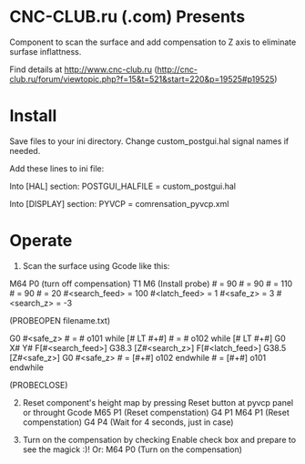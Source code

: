 CNC-CLUB.ru (.com) Presents
===========================

Component to scan the surface and add compensation
to Z axis to eliminate surfase inflattness.  

Find details at http://www.cnc-club.ru 
(http://cnc-club.ru/forum/viewtopic.php?f=15&t=521&start=220&p=19525#p19525)


Install
===================

Save files to your ini directory. 
Change custom_postgui.hal signal names if needed. 

Add these lines to ini file: 

Into [HAL] section:
POSTGUI_HALFILE = custom_postgui.hal

Into [DISPLAY] section:
PYVCP = comrensation_pyvcp.xml

Operate
===================

1. Scan the surface using Gcode like this:

M64 P0  (turn off compensation)
T1 M6 (Install probe)
#<h> = 90 
#<w> = 90 
#<x0> = 110
#<y0> = 90
#<step> = 20
#<search_feed> = 100
#<latch_feed> = 1
#<safe_z> = 3
#<search_z> = -3

(PROBEOPEN filename.txt)

G0 #<safe_z>
#<y> = #<y0>
o101 while [#<y> LT #<h>+#<y0>]
  #<x> = #<x0>
  o102 while [#<x> LT #<w>+#<x0>]
    G0 X#<x> Y#<y> 
    F[#<search_feed>]
    G38.3 [Z#<search_z>]
    F[#<latch_feed>]
    G38.5 [Z#<safe_z>]
   G0 #<safe_z> 
    #<x> = [#<x>+#<step>]
  o102 endwhile
  #<y> = [#<y>+#<step>]
o101 endwhile

(PROBECLOSE)

2. Reset component's height map by pressing Reset button at pyvcp panel or throught Gcode
M65 P1 (Reset compenstation)
G4 P1
M64 P1 (Reset compenstation)
G4 P4 (Wait for 4 seconds, just in case)

3. Turn on the compensation by checking Enable check box and prepare to see the magick :)!
Or:
M64 P0  (Turn on the compensation)
